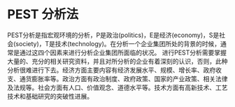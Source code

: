 # PEST 分析法
PEST分析是指宏观环境的分析，P是政治(politics)，E是经济(economy)，S是社会(society)，T是技术(technology)。在分析一个企业集团所处的背景的时候，通常是通过这四个因素来进行分析企业集团所面临的状况。 进行PEST分析需要掌握大量的、充分的相关研究资料，并且对所分析的企业有着深刻的认识，否则，此种分析很难进行下去。经济方面主要内容有经济发展水平、规模、增长率、政府收支、通货膨胀率等。政治方面有政治制度、政府政策、国家的产业政策、相关法律及法规等。社会方面有人口、价值观念、道德水平等。技术方面有高新技术、工艺技术和基础研究的突破性进展。